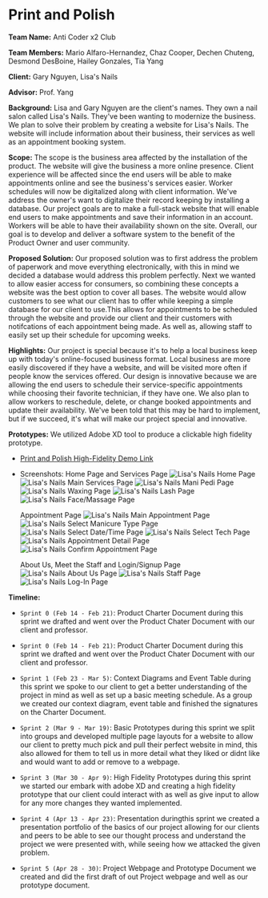# Print and Polish

**Team Name:** Anti Coder x2 Club

**Team Members:** Mario Alfaro-Hernandez, Chaz Cooper, Dechen Chuteng, Desmond DesBoine, Hailey Gonzales, Tia Yang

**Client:** Gary Nguyen, Lisa's Nails

**Advisor:** Prof. Yang

**Background:** Lisa and Gary Nguyen are the client's names. They own a nail salon called Lisa's Nails. They've been wanting to modernize the business. We plan to solve their problem by creating a website for Lisa's Nails. The website will include information about their business, their services as well as an appointment booking system.

**Scope:** The scope is the business area affected by the installation of the product. The website will give the business a more online presence. Client experience will be affected since the end users will be able to make appointments online and see the business's services easier. Worker schedules will now be digitalized along with client information. We've address the owner's want to digitalize their record keeping by installing a database. Our project goals are to make a full-stack website that will enable end users to make appointments and save their information in an account. Workers will be able to have their availability shown on the site. Overall, our goal is to develop and deliver a software system to the benefit of the Product Owner and user community.

**Proposed Solution:** Our proposed solution was to first address the problem of paperwork and move everything electronically, with this in mind we decided a database would address this problem perfectly. Next we wanted to allow easier access for consumers, so combining these concepts a website was the best option to cover all bases. The website would allow customers to see what our client has to offer while keeping a simple database for our client to use.This allows for appointments to be scheduled through the website and provide our client and their customers with notifcations of each appointment being made. As well as, allowing staff to easily set up their schedule for upcoming weeks.

**Highlights:** Our project is special because it's to help a local business keep up with today's online-focused business format. Local business are more easily discovered if they have a website, and will be visited more often if people know the services offered. Our design is innovative because we are allowing the end users to schedule their service-specific appointments while choosing their favorite technician, if they have one. We also plan to allow workers to reschedule, delete, or change booked appointments and update their availability. We've been told that this may be hard to implement, but if we succeed, it's what will make our project special and innovative.


**Prototypes:** We utilized Adobe XD tool to produce a clickable high fidelity prototype.

*   <a href="https://xd.adobe.com/view/bf39d4ea-35a7-472f-a6e6-fb0c351da254-ea6a/?fullscreen&hints=off" target="blank">Print and Polish High-Fidelity Demo Link </a>
*   Screenshots:
    Home Page and Services Page
    ![Lisa's Nails Home Page](img/1.Home.png)
    ![Lisa's Nails Main Services Page](img/2.Services.png)
    ![Lisa's Nails Mani Pedi Page](img/3.Services-ManiPedi.png) 
    ![Lisa's Nails Waxing Page](img/4.Services-Wax.png) 
    ![Lisa's Nails Lash Page](img/5.Services-Lash.png) 
    ![Lisa's Nails Face/Massage Page](img/6.Services-Face.png)

    Appointment Page
    ![Lisa's Nails Main Appointment Page](img/7.Appt-Service.png) 
    ![Lisa's Nails Select Manicure Type Page](img/8.Appt-Mani.png) 
    ![Lisa's Nails Select Date/Time Page](img/10.Appt-Time.png) 
    ![Lisa's Nails Select Tech Page](img/11.Appt-Tech.png) 
    ![Lisa's Nails Appointment Detail Page](img/12.Appt-Details.png) 
    ![Lisa's Nails Confirm Appointment Page](img/13.Appt-Cofirm.png)

    About Us, Meet the Staff and Login/Signup Page
    ![Lisa's Nails About Us Page](img/14.About-Us.png) 
    ![Lisa's Nails Staff Page](img/15.Staff.png) 
    ![Lisa's Nails Log-In Page](img/16.Log-In.png)

**Timeline:**

*   `Sprint 0 (Feb 14 - Feb 21)`: Product Charter Document during this sprint we drafted and went over the Product Chater Document with our client and professor.

*   `Sprint 0 (Feb 14 - Feb 21)`: Product Charter Document during this sprint we drafted and went over the Product Chater Document with our client and professor.

*   `Sprint 1 (Feb 23 - Mar 5)`: Context Diagrams and Event Table during this sprint we spoke to our client to get a better understanding of the project in mind as well as set up a basic meeting schedule. As a group we created our context diagram, event table and finished the signatures on the Charter Document.

*   `Sprint 2 (Mar 9 - Mar 19)`: Basic Prototypes during this sprint we split into groups and developed multiple page layouts for a website to allow our client to pretty much pick and pull their perfect website in mind, this also allowed for them to tell us in more detail what they liked or didnt like and would want to add or remove to a webpage.

*   `Sprint 3 (Mar 30 - Apr 9)`: High Fidelity Prototypes during this sprint we started our embark with adobe XD and creating a high fidelity prototype that our client could interact with as well as give input to allow for any more changes they wanted implemented.

*   `Sprint 4 (Apr 13 - Apr 23)`: Presentation duringthis sprint we created a presentation portfolio of the basics of our project allowing for our clients and peers to be able to see our thought process and understand the project we were presented with, while seeing how we attacked the given problem.

*   `Sprint 5 (Apr 28 - 30)`: Project Webpage and Prototype Document we created and did the first draft of out Project webpage and well as our prototype document.
